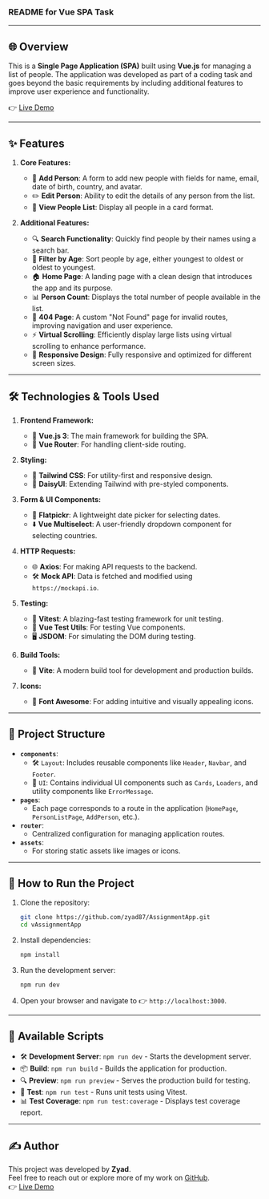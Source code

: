 ### README for Vue SPA Task

---

## 🌐 **Overview**
This is a **Single Page Application (SPA)** built using **Vue.js** for managing a list of people. The application was developed as part of a coding task and goes beyond the basic requirements by including additional features to improve user experience and functionality.

👉 [Live Demo](https://zyad-assignmentapp.netlify.app/) 

---

## ✨ **Features**
1. **Core Features:**
   - 📝 **Add Person**: A form to add new people with fields for name, email, date of birth, country, and avatar.
   - ✏️ **Edit Person**: Ability to edit the details of any person from the list.
   - 📄 **View People List**: Display all people in a card format.

2. **Additional Features:**
   - 🔍 **Search Functionality**: Quickly find people by their names using a search bar.
   - 🔄 **Filter by Age**: Sort people by age, either youngest to oldest or oldest to youngest.
   - 🏠 **Home Page**: A landing page with a clean design that introduces the app and its purpose.
   - 📊 **Person Count**: Displays the total number of people available in the list.
   - 🚫 **404 Page**: A custom "Not Found" page for invalid routes, improving navigation and user experience.
   - ⚡ **Virtual Scrolling**: Efficiently display large lists using virtual scrolling to enhance performance.
   - 📱 **Responsive Design**: Fully responsive and optimized for different screen sizes.

---

## 🛠️ **Technologies & Tools Used**
1. **Frontend Framework:**
   - 🌟 **Vue.js 3**: The main framework for building the SPA.
   - 🚦 **Vue Router**: For handling client-side routing.

2. **Styling:**
   - 🎨 **Tailwind CSS**: For utility-first and responsive design.
   - 🧩 **DaisyUI**: Extending Tailwind with pre-styled components.

3. **Form & UI Components:**
   - 📅 **Flatpickr**: A lightweight date picker for selecting dates.
   - ⬇️ **Vue Multiselect**: A user-friendly dropdown component for selecting countries.

4. **HTTP Requests:**
   - 🌐 **Axios**: For making API requests to the backend.
   - 🛠️ **Mock API**: Data is fetched and modified using `https://mockapi.io`.

5. **Testing:**
   - 🧪 **Vitest**: A blazing-fast testing framework for unit testing.
   - 🧩 **Vue Test Utils**: For testing Vue components.
   - 🖥️ **JSDOM**: For simulating the DOM during testing.

6. **Build Tools:**
   - 🚀 **Vite**: A modern build tool for development and production builds.

7. **Icons:**
   - 🌟 **Font Awesome**: For adding intuitive and visually appealing icons.

---

## 📂 **Project Structure**
- **`components`**:
  - 🛠️ `Layout`: Includes reusable components like `Header`, `Navbar`, and `Footer`.
  - 🎨 `UI`: Contains individual UI components such as `Cards`, `Loaders`, and utility components like `ErrorMessage`.
- **`pages`**:
  - Each page corresponds to a route in the application (`HomePage`, `PersonListPage`, `AddPerson`, etc.).
- **`router`**:
  - Centralized configuration for managing application routes.
- **`assets`**:
  - For storing static assets like images or icons.

---

## 🚀 **How to Run the Project**
1. Clone the repository:
   ```bash
   git clone https://github.com/zyad87/AssignmentApp.git
   cd vAssignmentApp
   ```
2. Install dependencies:
   ```bash
   npm install
   ```
3. Run the development server:
   ```bash
   npm run dev
   ```
4. Open your browser and navigate to 👉 `http://localhost:3000`.

---

## 📜 **Available Scripts**
- 🛠️ **Development Server**: `npm run dev` - Starts the development server.
- 📦 **Build**: `npm run build` - Builds the application for production.
- 🔍 **Preview**: `npm run preview` - Serves the production build for testing.
- 🧪 **Test**: `npm run test` - Runs unit tests using Vitest.
- 📊 **Test Coverage**: `npm run test:coverage` - Displays test coverage report.

---

## ✍️ **Author**
This project was developed by **Zyad**.  
Feel free to reach out or explore more of my work on [GitHub](https://github.com/zyad87).  
👉 [Live Demo](https://zyad-assignmentapp.netlify.app/)
